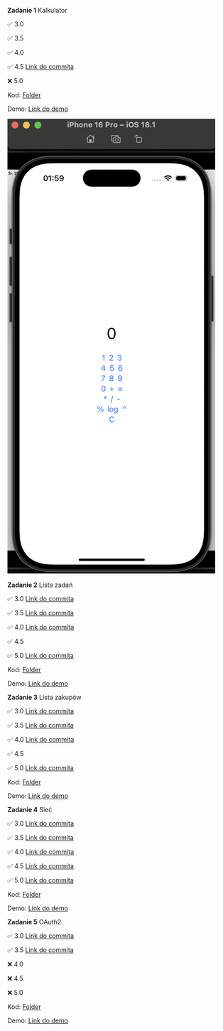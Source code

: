 **Zadanie 1** Kalkulator

:white_check_mark: 3.0

:white_check_mark: 3.5

:white_check_mark: 4.0

:white_check_mark: 4.5 [Link do commita](https://github.com/mmikusx/ios24-25/commit/2968d0d9ed5449bb3c0edf389138933cec25fe66)

:x: 5.0

Kod: [Folder](https://github.com/mmikusx/ios24-25/tree/main/Calculator/Calculator)

Demo: [Link do demo](https://github.com/mmikusx/ios24-25/blob/main/demos/Zadanie1-demo.md)

![screenshot](Calculator/Kalkulator.png)

**Zadanie 2** Lista zadań

:white_check_mark: 3.0 [Link do commita](https://github.com/mmikusx/ios24-25/commit/b551f689d2ae079dce02c7ee717c694cbf9ba965)

:white_check_mark: 3.5 [Link do commita](https://github.com/mmikusx/ios24-25/commit/1b7c5e1b44a2467fead3d25e2db14185e4f79ba4)

:white_check_mark: 4.0 [Link do commita](https://github.com/mmikusx/ios24-25/commit/5b06eb571c49ed4917cdddb9857daa9f108e3562)

:white_check_mark: 4.5

:white_check_mark: 5.0 [Link do commita](https://github.com/mmikusx/ios24-25/commit/1b29d4602bd506fc783f963eb49750ff374867ee)

Kod: [Folder](https://github.com/mmikusx/ios24-25/tree/main/TaskList/TaskList)

Demo: [Link do demo](https://github.com/mmikusx/ios24-25/blob/main/demos/Zadanie2-demo.md)

**Zadanie 3** Lista zakupów

:white_check_mark: 3.0 [Link do commita](https://github.com/mmikusx/ios24-25/commit/adc5be53258365afdde0e3c66c72e2b79bab32db)

:white_check_mark: 3.5 [Link do commita](https://github.com/mmikusx/ios24-25/commit/35f45ca77d05ce02fc9c8dba085abefd6902d4e6)

:white_check_mark: 4.0 [Link do commita](https://github.com/mmikusx/ios24-25/commit/89a4dd32bc4e6a4f7b60fd2cf7119e5c6fcab21a)

:white_check_mark: 4.5

:white_check_mark: 5.0 [Link do commita](https://github.com/mmikusx/ios24-25/commit/7e5fa15c46be8086d2ff1afb90fb118b0482c669)

Kod: [Folder](https://github.com/mmikusx/ios24-25/tree/7e5fa15c46be8086d2ff1afb90fb118b0482c669/ShopList/ShopList)

Demo: [Link do demo](https://github.com/mmikusx/ios24-25/blob/main/demos/Zadanie3-demo.md)

**Zadanie 4** Sieć

:white_check_mark: 3.0 [Link do commita](https://github.com/mmikusx/ios24-25/commit/4e90843bda39fd560e40ac5cadce3d6e56c4a117)

:white_check_mark: 3.5 [Link do commita](https://github.com/mmikusx/ios24-25/commit/e6704549952029ded0b833503dbbefa76c97b167)

:white_check_mark: 4.0 [Link do commita](https://github.com/mmikusx/ios24-25/commit/652f9a01a40465205d3f4aab27a9c0cc8a5ae9bf)

:white_check_mark: 4.5 [Link do commita](https://github.com/mmikusx/ios24-25/commit/d04ea50da8ea771f2b4ae1f6b6b842a88c2e8229)

:white_check_mark: 5.0 [Link do commita](https://github.com/mmikusx/ios24-25/commit/8c65e9826bcf612cf74f23e058a371debe72e678)

Kod: [Folder](https://github.com/mmikusx/ios24-25/tree/main/ShopList/ShopList)

Demo: [Link do demo](https://github.com/mmikusx/ios24-25/blob/main/demos/Zadanie4-demo.md)

**Zadanie 5** OAuth2

:white_check_mark: 3.0 [Link do commita](https://github.com/mmikusx/ios24-25/commit/da6eaeb31ecf0bdd5459f287b06b917058d0331e)

:white_check_mark: 3.5 [Link do commita](https://github.com/mmikusx/ios24-25/commit/e0a3b0eb8bf02f7fd046a97acfb2be834e604505)

:x: 4.0

:x: 4.5

:x: 5.0

Kod: [Folder](https://github.com/mmikusx/ios24-25/tree/main/LoginApp/LoginApp)

Demo: [Link do demo](https://github.com/mmikusx/ios24-25/blob/main/demos/Zadanie5-demo.md)
